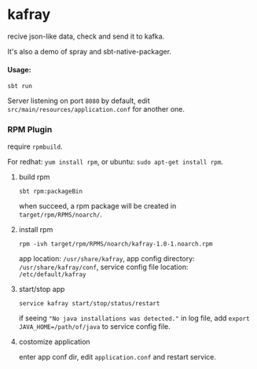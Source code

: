 # kafray

recive json-like data, check and send it to kafka.

It's also a demo of spray and sbt-native-packager.

#### Usage:

```
sbt run
```
Server listening on port `8080` by default,
edit `src/main/resources/application.conf` for another one.

### RPM Plugin
require `rpmbuild`.

For redhat: `yum install rpm`, or 
ubuntu: `sudo apt-get install rpm`.

1. build rpm

    ```
    sbt rpm:packageBin
    ```
    when succeed, a rpm package will be created in `target/rpm/RPMS/noarch/`.

2. install rpm

    ```
    rpm -ivh target/rpm/RPMS/noarch/kafray-1.0-1.noarch.rpm
    ```
    app location: `/usr/share/kafray`,
    app config directory: `/usr/share/kafray/conf`, 
    service config file location: `/etc/default/kafray`

3. start/stop app

    ```
    service kafray start/stop/status/restart
    ```
    if seeing `"No java installations was detected."` in log file,
    add `export JAVA_HOME=/path/of/java` to service config file.

4. costomize application

    enter app conf dir, edit `application.conf` and restart service.
